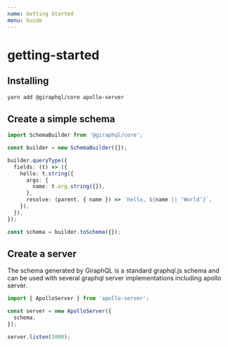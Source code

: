 ```yaml
---
name: Getting Started
menu: Guide
---
```


# getting-started

## Installing

```bash
yarn add @giraphql/core apollo-server
```

## Create a simple schema

```typescript
import SchemaBuilder from '@giraphql/core';

const builder = new SchemaBuilder({});

builder.queryType({
  fields: (t) => ({
    hello: t.string({
      args: {
        name: t.arg.string({}),
      },
      resolve: (parent, { name }) => `hello, ${name || 'World'}`,
    }),
  }),
});

const schema = builder.toSchema({});
```

## Create a server

The schema generated by GiraphQL is a standard graphql.js schema and can be used with several
graphql server implementations including apollo server.

```typescript
import { ApolloServer } from 'apollo-server';

const server = new ApolloServer({
  schema,
});

server.listen(3000);
```
